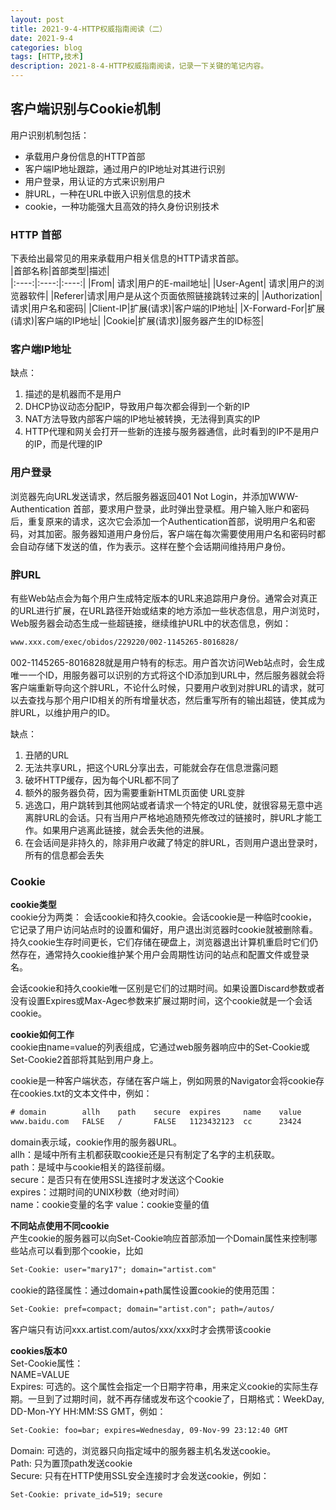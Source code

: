 ```yaml
---
layout: post  
title: 2021-9-4-HTTP权威指南阅读（二）
date: 2021-9-4
categories: blog
tags: [HTTP,技术]
description: 2021-8-4-HTTP权威指南阅读，记录一下关键的笔记内容。
---  
```


## 客户端识别与Cookie机制  
用户识别机制包括：  
* 承载用户身份信息的HTTP首部  
* 客户端IP地址跟踪，通过用户的IP地址对其进行识别  
* 用户登录，用认证的方式来识别用户  
* 胖URL，一种在URL中嵌入识别信息的技术  
* cookie，一种功能强大且高效的持久身份识别技术  

### HTTP 首部  
下表给出最常见的用来承载用户相关信息的HTTP请求首部。  
|首部名称|首部类型|描述|  
|:----:|:----:|:----:|
|From| 请求|用户的E-mail地址|
|User-Agent| 请求|用户的浏览器软件|
|Referer|请求|用户是从这个页面依照链接跳转过来的|
|Authorization|请求|用户名和密码|
|Client-IP|扩展(请求)|客户端的IP地址|
|X-Forward-For|扩展(请求)|客户端的IP地址|
|Cookie|扩展(请求)|服务器产生的ID标签|

### 客户端IP地址  
缺点：  
1. 描述的是机器而不是用户  
2. DHCP协议动态分配IP，导致用户每次都会得到一个新的IP  
3. NAT方法导致内部客户端的IP地址被转换，无法得到真实的IP
4. HTTP代理和网关会打开一些新的连接与服务器通信，此时看到的IP不是用户的IP，而是代理的IP  

### 用户登录  
浏览器先向URL发送请求，然后服务器返回401 Not Login，并添加WWW-Authentication 首部，要求用户登录，此时弹出登录框。用户输入账户和密码后，重复原来的请求，这次它会添加一个Authentication首部，说明用户名和密码，对其加密。服务器知道用户身份后，客户端在每次需要使用用户名和密码时都会自动存储下发送的值，作为表示。这样在整个会话期间维持用户身份。  

### 胖URL
有些Web站点会为每个用户生成特定版本的URL来追踪用户身份。通常会对真正的URL进行扩展，在URL路径开始或结束的地方添加一些状态信息，用户浏览时，Web服务器会动态生成一些超链接，继续维护URL中的状态信息，例如：  
```txt  
www.xxx.com/exec/obidos/229220/002-1145265-8016828/
```  
002-1145265-8016828就是用户特有的标志。用户首次访问Web站点时，会生成唯一一个ID，用服务器可以识别的方式将这个ID添加到URL中，然后服务器就会将客户端重新导向这个胖URL，不论什么时候，只要用户收到对胖URL的请求，就可以去查找与那个用户ID相关的所有增量状态，然后重写所有的输出超链，使其成为胖URL，以维护用户的ID。  

缺点：  
1. 丑陋的URL
2. 无法共享URL，把这个URL分享出去，可能就会存在信息泄露问题  
3. 破坏HTTP缓存，因为每个URL都不同了  
4. 额外的服务器负荷，因为需要重新HTML页面使 URL变胖
5. 逃逸口，用户跳转到其他网站或者请求一个特定的URL使，就很容易无意中逃离胖URL的会话。只有当用户严格地追随预先修改过的链接时，胖URL才能工作。如果用户逃离此链接，就会丢失他的进展。  
6. 在会话间是非持久的，除非用户收藏了特定的胖URL，否则用户退出登录时，所有的信息都会丢失  

### Cookie  
**cookie类型**  
cookie分为两类： 会话cookie和持久cookie。会话cookie是一种临时cookie，它记录了用户访问站点时的设置和偏好，用户退出浏览器时cookie就被删除看。持久cookie生存时间更长，它们存储在硬盘上，浏览器退出计算机重启时它们仍然存在，通常持久cookie维护某个用户会周期性访问的站点和配置文件或登录名。  

会话cookie和持久cookie唯一区别是它们的过期时间。如果设置Discard参数或者没有设置Expires或Max-Agec参数来扩展过期时间，这个cookie就是一个会话cookie。  

**cookie如何工作**  
cookie由name=value的列表组成，它通过web服务器响应中的Set-Cookie或Set-Cookie2首部将其贴到用户身上。  

cookie是一种客户端状态，存储在客户端上，例如网景的Navigator会将cookie存在cookies.txt的文本文件中，例如：  
```txt  
# domain        allh    path    secure  expires     name    value  
www.baidu.com   FALSE   /       FALSE   1123432123  cc      23424
```  

domain表示域，cookie作用的服务器URL。  
allh：是域中所有主机都获取cookie还是只有制定了名字的主机获取。  
path：是域中与cookie相关的路径前缀。  
secure：是否只有在使用SSL连接时才发送这个Cookie  
expires：过期时间的UNIX秒数（绝对时间）  
name：cookie变量的名字
value：cookie变量的值  

**不同站点使用不同cookie**  
产生cookie的服务器可以向Set-Cookie响应首部添加一个Domain属性来控制哪些站点可以看到那个cookie，比如  
```txt  
Set-Cookie: user="mary17"; domain="artist.com"
```  

cookie的路径属性：通过domain+path属性设置cookie的使用范围：  
```txt  
Set-Cookie: pref=compact; domain="artist.con"; path=/autos/
```  
客户端只有访问xxx.artist.com/autos/xxx/xxx时才会携带该cookie  

**cookies版本0**  
Set-Cookie属性：  
NAME=VALUE  
Expires: 可选的。这个属性会指定一个日期字符串，用来定义cookie的实际生存期。一旦到了过期时间，就不再存储或发布这个cookie了，日期格式：WeekDay, DD-Mon-YY HH:MM:SS GMT，例如：  
```txt  
Set-Cookie: foo=bar; expires=Wednesday, 09-Nov-99 23:12:40 GMT
```  
Domain: 可选的，浏览器只向指定域中的服务器主机名发送cookie。  
Path: 只为置顶path发送cookie  
Secure: 只有在HTTP使用SSL安全连接时才会发送cookie，例如：  
```txt  
Set-Cookie: private_id=519; secure
```





